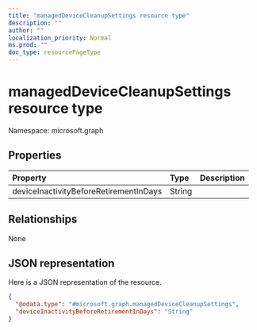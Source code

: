 ```yaml
---
title: "managedDeviceCleanupSettings resource type"
description: ""
author: ""
localization_priority: Normal
ms.prod: ""
doc_type: resourcePageType
---
```


# managedDeviceCleanupSettings resource type


Namespace: microsoft.graph



## Properties
|Property|Type|Description|
|:---|:---|:---|
|deviceInactivityBeforeRetirementInDays|String||

## Relationships
None

## JSON representation
Here is a JSON representation of the resource.
<!-- {
  "blockType": "resource",
  "@odata.type": "microsoft.graph.managedDeviceCleanupSettings"
}
-->
``` json
{
  "@odata.type": "#microsoft.graph.managedDeviceCleanupSettings",
  "deviceInactivityBeforeRetirementInDays": "String"
}
```

